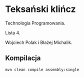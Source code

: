 # Teksański klińcz

Technologia Programowania.

Lista 4.

Wojciech Polak i Błażej Michalik.

## Kompilacja

```
mvn clean compile assembly:single 
```
